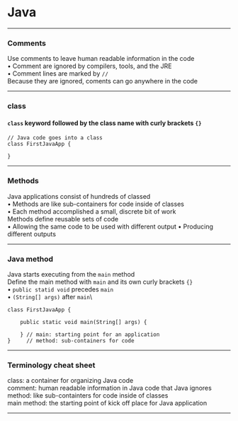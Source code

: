 # Java

---

### Comments

Use comments to leave human readable information in the code\
• Comment are ignored by compilers, tools, and the JRE\
• Comment lines are marked by `//`\
Because they are ignored, coments can go anywhere in the code

---

### class
#### `class` keyword followed by the class name with curly brackets `{}`
```
// Java code goes into a class
class FirstJavaApp {

}
```

---

### Methods
Java applications consist of hundreds of classed\
   • Methods are like sub-containers for code inside of classes\
   • Each method accomplished a small, discrete bit of work\
Methods define reusable sets of code\
   • Allowing the same code to be used with different output
   • Producing different outputs

---

### Java method
Java starts executing from the `main` method\
Define the main method with `main` and its own curly brackets `{}`\
   • `public statid void` precedes `main`\
   • `(String[] args)` after `main`\
``` 
class FirstJavaApp {

    public static void main(String[] args) {

    } // main: starting point for an application
}     // method: sub-containers for code
```

---

### Terminology cheat sheet
class: a container for organizing Java code\
comment: human readable information in Java code that Java ignores\
method: like sub-containters for code inside of classes\
main method: the starting point of kick off place for Java application

---


